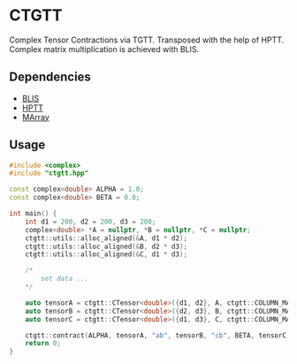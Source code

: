 # CTGTT
Complex Tensor Contractions via TGTT. Transposed with the help of HPTT. Complex matrix multiplication is achieved with BLIS.

## Dependencies 

* [BLIS](https://github.com/flame/blis)
* [HPTT](https://github.com/springer13/hptt)
* [MArray](https://github.com/devinamatthews/marray)

## Usage

```cpp
#include <complex>
#include "ctgtt.hpp"

const complex<double> ALPHA = 1.0;
const complex<double> BETA = 0.0;

int main() {
    int d1 = 200, d2 = 200, d3 = 200;
    complex<double> *A = nullptr, *B = nullptr, *C = nullptr;
    ctgtt::utils::alloc_aligned(&A, d1 * d2);
    ctgtt::utils::alloc_aligned(&B, d2 * d3);
    ctgtt::utils::alloc_aligned(&C, d1 * d3);

    /* 
        set data ...
    */

    auto tensorA = ctgtt::CTensor<double>({d1, d2}, A, ctgtt::COLUMN_MAJOR);
    auto tensorB = ctgtt::CTensor<double>({d2, d3}, B, ctgtt::COLUMN_MAJOR);
    auto tensorC = ctgtt::CTensor<double>({d1, d3}, C, ctgtt::COLUMN_MAJOR);

    ctgtt::contract(ALPHA, tensorA, "ab", tensorB, "cb", BETA, tensorC, "ac");
    return 0;
}

